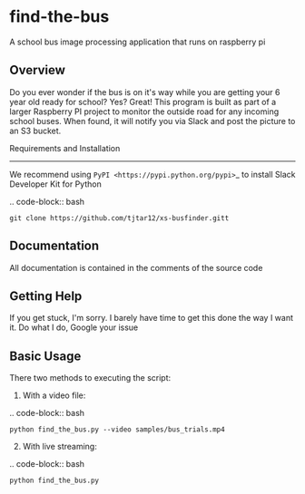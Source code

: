 find-the-bus
===================

A school bus image processing application that runs on raspberry pi

Overview
--------

Do you ever wonder if the bus is on it's way while you are getting your 6 year old ready for school?  Yes?  Great!  This program is built as part of a larger Raspberry PI project to monitor the outside road for any incoming school buses.  When found, it will notify you via Slack and post the picture to an S3 bucket.


Requirements and Installation
******************************

We recommend using `PyPI <https://pypi.python.org/pypi>`_ to install Slack Developer Kit for Python

.. code-block:: bash

	git clone https://github.com/tjtar12/xs-busfinder.gitt


Documentation
--------------

All documentation is contained in the comments of the source code

Getting Help
-------------

If you get stuck, I'm sorry.  I barely have time to get this done the way I want it.  Do what I do, Google your issue


Basic Usage
------------
There two methods to executing the script:
  1. With a video file:

.. code-block:: bash

    python find_the_bus.py --video samples/bus_trials.mp4

  2. With live streaming:

.. code-block:: bash

    python find_the_bus.py
